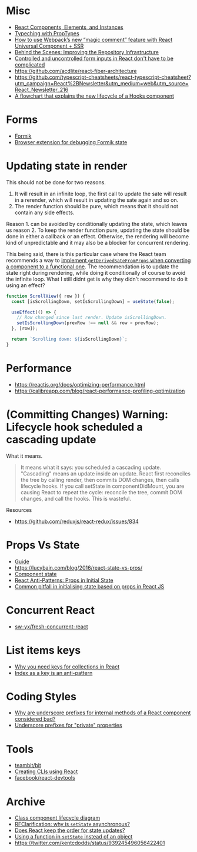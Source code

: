 # Misc

- [React Components, Elements, and Instances](https://medium.com/@dan_abramov/react-components-elements-and-instances-90800811f8ca)
- [Typeching with PropTypes](https://reactjs.org/docs/typechecking-with-proptypes.html)
- [How to use Webpack’s new “magic comment” feature with React Universal Component + SSR](https://medium.com/faceyspacey/how-to-use-webpacks-new-magic-comment-feature-with-react-universal-component-ssr-a38fd3e296a)
- [Behind the Scenes: Improving the Repository Infrastructure](https://reactjs.org/blog/2017/12/15/improving-the-repository-infrastructure.html)
- [Controlled and uncontrolled form inputs in React don't have to be complicated](https://goshakkk.name/controlled-vs-uncontrolled-inputs-react/)
- https://github.com/acdlite/react-fiber-architecture
- https://github.com/typescript-cheatsheets/react-typescript-cheatsheet?utm_campaign=React%2BNewsletter&utm_medium=web&utm_source=React_Newsletter_216
- [A flowchart that explains the new lifecycle of a Hooks component](https://github.com/donavon/hook-flow)

# Forms

- [Formik](https://formik.org/)
- [Browser extension for debugging Formik state](https://github.com/petrenkoVitaliy/formik-devtools)

# Updating state in render

This should not be done for two reasons.

1. It will result in an infinite loop, the first call to update the sate will result in a rerender, which will result in updating the sate again and so on.
2. The render function should be pure, which means that it should not contain any side effects.

Reason 1. can be avoided by conditionally updating the state, which leaves us reason 2. To keep the render function pure, updating the state should be done in either a callback or an effect. Otherwise, the rendering will become kind of unpredictable and it may also be a blocker for concurrent rendering.

This being said, there is this particular case where the React team recommends a way to [implement `getDerivedSateFromProps` when converting a component to a functional one](https://reactjs.org/docs/hooks-faq.html#how-do-i-implement-getderivedstatefromprops). The recommendation is to update the state right during rendering, while doing it conditionally of course to avoid the infinite loop. What I still didnt get is why they didn't recommend to do it using an effect?

```js
function ScrollView({ row }) {
  const [isScrollingDown, setIsScrollingDown] = useState(false);

  useEffect(() => {
    // Row changed since last render. Update isScrollingDown.
    setIsScrollingDown(prevRow !== null && row > prevRow);
  }, [row]);

  return `Scrolling down: ${isScrollingDown}`;
}
```

# Performance

- https://reactjs.org/docs/optimizing-performance.html
- https://calibreapp.com/blog/react-performance-profiling-optimization

# (Committing Changes) Warning: Lifecycle hook scheduled a cascading update

What it means.

>It means what it says: you scheduled a cascading update. "Cascading" means an update inside an update. React first reconciles the tree by calling render, then commits DOM changes, then calls lifecycle hooks. If you call setState in componentDidMount, you are causing React to repeat the cycle: reconcile the tree, commit DOM changes, and call the hooks. This is wasteful.

Resources

- https://github.com/reduxjs/react-redux/issues/834

# Props Vs State

- [Guide](https://github.com/uberVU/react-guide/blob/master/props-vs-state.md)
- https://lucybain.com/blog/2016/react-state-vs-pros/
- [Component state](https://reactjs.org/docs/faq-state.html#what-does-setstate-do)
- [React Anti-Patterns: Props in Initial State](https://medium.com/@justintulk/react-anti-patterns-props-in-initial-state-28687846cc2e)
- [Common pitfall in initialising state based on props in React JS](https://hackernoon.com/common-pitfall-in-initialising-state-based-on-props-in-react-js-d56795a944aa)

# Concurrent React

- [sw-yx/fresh-concurrent-react](https://github.com/sw-yx/fresh-concurrent-react)

# List items keys

- [Why you need keys for collections in React](https://paulgray.net/keys-in-react/)
- [Index as a key is an anti-pattern](https://medium.com/@robinpokorny/index-as-a-key-is-an-anti-pattern-e0349aece318)

# Coding Styles

- [Why are underscore prefixes for internal methods of a React component considered bad?](https://github.com/airbnb/javascript/issues/1024)
- [Underscore prefixes for "private" properties](https://github.com/airbnb/javascript/issues/490)

# Tools

- [teambit/bit](https://github.com/teambit/bit)
- [Creating CLIs using React](https://github.com/vadimdemedes/ink)
- [facebook/react-devtools](https://github.com/facebook/react-devtools)

# Archive

- [Class component lifecycle diagram](http://projects.wojtekmaj.pl/react-lifecycle-methods-diagram/)
- [RFClarification: why is `setState` asynchronous?](https://github.com/facebook/react/issues/11527)
- [Does React keep the order for state updates?](https://stackoverflow.com/questions/48563650/does-react-keep-the-order-for-state-updates/48610973)
- [Using a function in `setState` instead of an object](https://medium.com/@wisecobbler/using-a-function-in-setstate-instead-of-an-object-1f5cfd6e55d1)
- https://twitter.com/kentcdodds/status/939245496056422401
